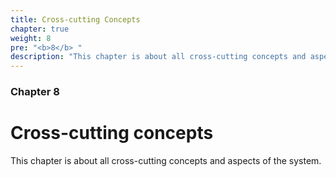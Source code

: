 ```yaml
---
title: Cross-cutting Concepts
chapter: true
weight: 8
pre: "<b>8</b> "
description: "This chapter is about all cross-cutting concepts and aspects of the system."
---
```


### Chapter 8

# Cross-cutting concepts

This chapter is about all cross-cutting concepts and aspects of the system.
